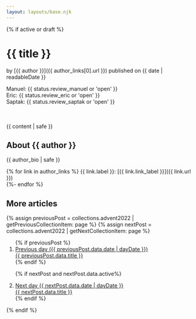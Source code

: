 ```yaml
---
layout: layouts/base.njk
---
```

<div class="advent">

{% if active or draft %}
# {{ title }}

by [{{ author }}]({{ author_links[0].url }}) published on <time datetime="{{ date | htmlDateString }}">{{ date | readableDate }}</time> 

<div class="status status--{{ status.review_manuel }} ">Manuel: <span>{{ status.review_manuel or 'open' }}</span></div>
<div class="status status--{{ status.review_eric }} ">Eric: <span>{{ status.review_eric or 'open' }}</span></div>
<div class="status status--{{ status.review_saptak }} ">Saptak: <span>{{ status.review_saptak or 'open' }}</span></div>
<br><br>

{{ content | safe }}

## About {{ author }}

{{ author_bio | safe }}

{% for link in author_links %}
  {{ link.label }}: [{{ link.link_label }}]({{ link.url }})   
{%- endfor %}

## More articles

{% assign previousPost = collections.advent2022 | getPreviousCollectionItem: page %}
{% assign nextPost = collections.advent2022 | getNextCollectionItem: page %}

<nav aria-label="Select next or previous entry">
<ol class="page-nav">
{% if previousPost %}
<li class="page-nav__item page-nav__item--prev">
<a class="page-nav__link page-nav__link--prev" href="{{ previousPost.url }}" rel="prev">
<div class="page-nav__label">Previous day ({{ previousPost.data.date | dayDate }})</div>
{{ previousPost.data.title }}
</a>
</li>
{% endif %}

{% if nextPost and nextPost.data.active%}
<li class="page-nav__item page-nav__item--next">
<a class="page-nav__link page-nav__link--next" href="{{ nextPost.url }}" rel="next">
<div class="page-nav__label">Next day {{ nextPost.data.date | dayDate }}</div>
{{ nextPost.data.title }}
</a>
</li>
{% endif %}
</ol>
</nav>

{% endif %}

</div>